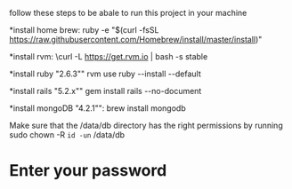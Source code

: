follow these steps to be abale to run this project in your machine 

*install home brew:
 ruby -e "$(curl -fsSL https://raw.githubusercontent.com/Homebrew/install/master/install)"

*install rvm:
\curl -L https://get.rvm.io | bash -s stable 

*install ruby "2.6.3""
rvm use ruby --install --default

*install rails "5.2.x""
gem install rails --no-document

*install mongoDB "4.2.1"":
brew install mongodb     


Make sure that the /data/db directory has the right permissions by running
sudo chown -R `id -un` /data/db
# Enter your password


